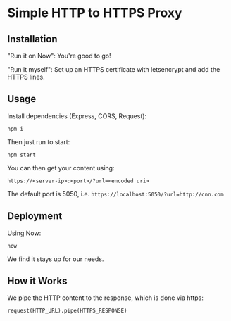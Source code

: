 # Simple HTTP to HTTPS Proxy

## Installation

"Run it on Now": You're good to go!

"Run it myself": Set up an HTTPS certificate with letsencrypt and add the HTTPS lines.

## Usage

Install dependencies (Express, CORS, Request):

```
npm i
```

Then just run to start:

```
npm start
```

You can then get your content using:

```
https://<server-ip>:<port>/?url=<encoded uri>
```

The default port is 5050, i.e. `https://localhost:5050/?url=http://cnn.com`

## Deployment

Using Now:

```
now
```

We find it stays up for our needs.

## How it Works

We pipe the HTTP content to the response, which is done via https:

```
request(HTTP_URL).pipe(HTTPS_RESPONSE)
```